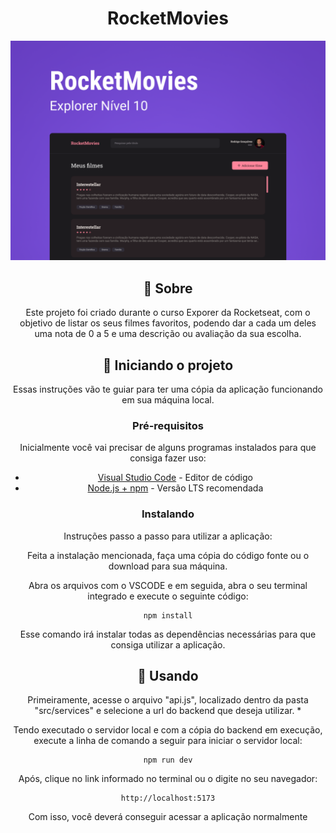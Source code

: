 <h1 align="center">RocketMovies</h1>


<img src="./src/assets/Interface.png"/>


<div align="center">


## 🧐 Sobre <a name = "about_pt"></a>
Este projeto foi criado durante o curso Exporer da Rocketseat, com o objetivo de listar os seus filmes favoritos, podendo dar a cada um deles uma nota de 0 a 5 e uma descrição ou avaliação da sua escolha.

## 🏁 Iniciando o projeto <a name = "getting_started_pt"></a>

Essas instruções vão te guiar para ter uma cópia da aplicação funcionando em sua máquina local.

### Pré-requisitos

Inicialmente você vai precisar de alguns programas instalados para que consiga fazer uso:

- [Visual Studio Code](https://code.visualstudio.com) - Editor de código
- [Node.js + npm](https://nodejs.org/en) - Versão LTS recomendada

### Instalando

Instruções passo a passo para utilizar a aplicação:

Feita a instalação mencionada, faça uma cópia do código fonte ou o download para sua máquina.

Abra os arquivos com o VSCODE e em seguida, abra o seu terminal integrado e execute o seguinte código:
```
npm install
```
Esse comando irá instalar todas as dependências necessárias para que consiga utilizar a aplicação.


## 🎈 Usando <a name="usage_pt"></a>

Primeiramente, acesse o arquivo "api.js", localizado dentro da pasta "src/services" e selecione a url do backend que deseja utilizar. *

Tendo executado o servidor local e com a cópia do backend em execução, execute a linha de comando a seguir para iniciar o servidor local:
```
npm run dev
```

Após, clique no link informado no terminal ou o digite no seu navegador:
```
http://localhost:5173
```

Com isso, você deverá conseguir acessar a aplicação normalmente




